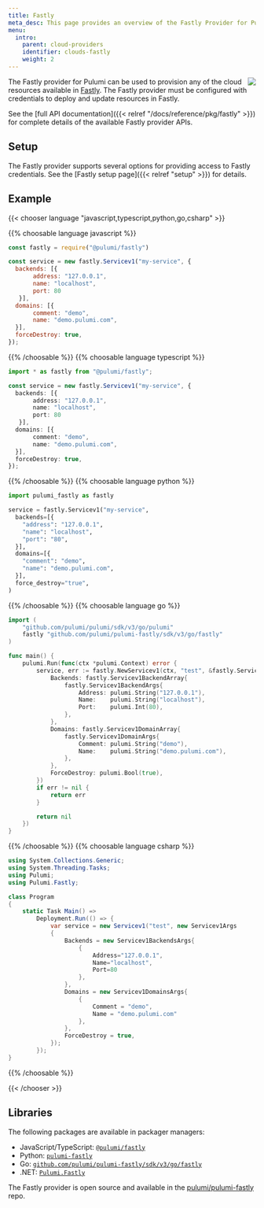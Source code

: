 ```yaml
---
title: Fastly
meta_desc: This page provides an overview of the Fastly Provider for Pulumi.
menu:
  intro:
    parent: cloud-providers
    identifier: clouds-fastly
    weight: 2
---
```


<img src="/logos/tech/fastly.png" align="right" class="h-16 px-8 pb-4">

The Fastly provider for Pulumi can be used to provision any of the cloud resources available in [Fastly](https://www.fastly.com/).
The Fastly provider must be configured with credentials to deploy and update resources in Fastly.

See the [full API documentation]({{< relref "/docs/reference/pkg/fastly" >}}) for complete details of the available Fastly provider APIs.

## Setup

The Fastly provider supports several options for providing access to Fastly credentials.  See the [Fastly setup page]({{< relref "setup" >}}) for details.

## Example

{{< chooser language "javascript,typescript,python,go,csharp" >}}

{{% choosable language javascript %}}

```javascript
const fastly = require("@pulumi/fastly")

const service = new fastly.Servicev1("my-service", {
  backends: [{
       address: "127.0.0.1",
       name: "localhost",
       port: 80
   }],
  domains: [{
       comment: "demo",
       name: "demo.pulumi.com",
  }],
  forceDestroy: true,
});
```

{{% /choosable %}}
{{% choosable language typescript %}}

```typescript
import * as fastly from "@pulumi/fastly";

const service = new fastly.Servicev1("my-service", {
  backends: [{
       address: "127.0.0.1",
       name: "localhost",
       port: 80
   }],
  domains: [{
       comment: "demo",
       name: "demo.pulumi.com",
  }],
  forceDestroy: true,
});
```

{{% /choosable %}}
{{% choosable language python %}}

```python
import pulumi_fastly as fastly

service = fastly.Servicev1("my-service",
  backends=[{
    "address": "127.0.0.1",
    "name": "localhost",
    "port": "80",
  }],
  domains=[{
    "comment": "demo",
    "name": "demo.pulumi.com",
  }],
  force_destroy="true",
)
```

{{% /choosable %}}
{{% choosable language go %}}

```go
import (
	"github.com/pulumi/pulumi/sdk/v3/go/pulumi"
	fastly "github.com/pulumi/pulumi-fastly/sdk/v3/go/fastly"
)

func main() {
	pulumi.Run(func(ctx *pulumi.Context) error {
		service, err := fastly.NewServicev1(ctx, "test", &fastly.Servicev1Args{
			Backends: fastly.Servicev1BackendArray{
				fastly.Servicev1BackendArgs{
					Address: pulumi.String("127.0.0.1"),
					Name:    pulumi.String("localhost"),
					Port:    pulumi.Int(80),
				},
			},
			Domains: fastly.Servicev1DomainArray{
				fastly.Servicev1DomainArgs{
					Comment: pulumi.String("demo"),
					Name:    pulumi.String("demo.pulumi.com"),
				},
			},
			ForceDestroy: pulumi.Bool(true),
		})
		if err != nil {
			return err
		}

		return nil
	})
}

```

{{% /choosable %}}
{{% choosable language csharp %}}

```csharp
using System.Collections.Generic;
using System.Threading.Tasks;
using Pulumi;
using Pulumi.Fastly;

class Program
{
    static Task Main() =>
        Deployment.Run(() => {
            var service = new Servicev1("test", new Servicev1Args
            {
                Backends = new Servicev1BackendsArgs{
                    {
                        Address="127.0.0.1",
                        Name="localhost",
                        Port=80
                    },
                },
                Domains = new Servicev1DomainsArgs{
                    {
                        Comment = "demo",
                        Name = "demo.pulumi.com"
                    },
                },
                ForceDestroy = true,
            });
        });
}
```

{{% /choosable %}}

{{< /chooser >}}

## Libraries

The following packages are available in packager managers:

* JavaScript/TypeScript: [`@pulumi/fastly`](https://www.npmjs.com/package/@pulumi/fastly)
* Python: [`pulumi-fastly`](https://pypi.org/project/pulumi-fastly/)
* Go: [`github.com/pulumi/pulumi-fastly/sdk/v3/go/fastly`](https://github.com/pulumi/pulumi-fastly)
* .NET: [`Pulumi.Fastly`](https://www.nuget.org/packages/Pulumi.Fastly)

The Fastly provider is open source and available in the [pulumi/pulumi-fastly](https://github.com/pulumi/pulumi-fastly) repo.
